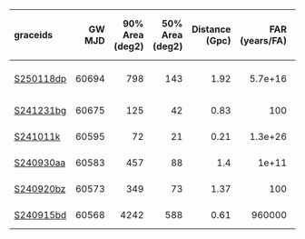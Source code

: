 | graceids                                                          |   GW MJD |   90% Area (deg2) |   50% Area (deg2) |   Distance (Gpc) |   FAR (years/FA) |   Mass (M_sol) | Chirp Mass (left edge)   | gcnids                                                                      | time   | probability   | start                   | comments                   |
|:------------------------------------------------------------------|---------:|------------------:|------------------:|-----------------:|-----------------:|---------------:|:-------------------------|:----------------------------------------------------------------------------|:-------|:--------------|:------------------------|:---------------------------|
| [S250118dp](https://gracedb.ligo.org/superevents/S250118dp/view/) |    60694 |               798 |               143 |             1.92 |          5.7e+16 |             71 |                          | [2025-01-18T17:05:23](https://fritz.science/gcn_events/2025-01-18T17:05:23) |        |               |                         | plan has zero observations |
| [S241231bg](https://gracedb.ligo.org/superevents/S241231bg/view/) |    60675 |               125 |                42 |             0.83 |        100       |             36 |                          | [2024-12-31T05:41:34](https://fritz.science/gcn_events/2024-12-31T05:41:34) | 900    | 0.6           | 2024-12-31T05:42:22.650 | fails mass criteria        |
| [S241011k](https://gracedb.ligo.org/superevents/S241011k/view/)   |    60595 |                72 |                21 |             0.21 |          1.3e+26 |             12 |                          | [2024-10-11T23:38:35](https://fritz.science/gcn_events/2024-10-11T23:38:35) | 300    | 0.52          | 2024-10-12T02:12:49.314 | fails mass criteria        |
| [S240930aa](https://gracedb.ligo.org/superevents/S240930aa/view/) |    60583 |               457 |                88 |             1.4  |          1e+11   |             51 |                          | [2024-09-30T04:00:00](https://fritz.science/gcn_events/2024-09-30T04:00:00) | 660    | 0.62          | 2024-09-30T04:00:44.802 | fails mass criteria        |
| [S240920bz](https://gracedb.ligo.org/superevents/S240920bz/view/) |    60573 |               349 |                73 |             1.37 |        100       |             53 |                          | [2024-09-20T07:34:24](https://fritz.science/gcn_events/2024-09-20T07:34:24) | 1080   | 0.51          | 2024-09-20T07:35:15.306 | fails mass criteria        |
| [S240915bd](https://gracedb.ligo.org/superevents/S240915bd/view/) |    60568 |              4242 |               588 |             0.61 |     960000       |             24 |                          | [2024-09-15T10:51:51](https://fritz.science/gcn_events/2024-09-15T10:51:51) | 600    | 0.94          | 2024-09-15T11:16:06.636 | fails mass criteria        |